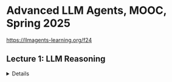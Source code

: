 # Advanced LLM Agents, MOOC, Spring 2025

https://llmagents-learning.org/f24

## Lecture 1: LLM Reasoning

<details>

### **Executive Summary**

This document explores the reasoning capabilities of Large Language Models (LLMs), moving beyond their basic functionality as text predictors. The core argument is that the ability to generate intermediate reasoning steps, mimicking human thought processes, is crucial for achieving effective problem-solving in LLMs. The document outlines various techniques to elicit this reasoning, such as Chain-of-Thought prompting and Self-Consistency, while also acknowledging limitations like sensitivity to irrelevant information and issues with self-correction.

---

### **Key Themes and Ideas**

#### **The Need for Reasoning in AI**
- The author questions whether current machine learning (ML), which often requires vast amounts of data, truly reflects artificial intelligence. They propose that a key missing element is reasoning, stating: *"Humans can learn from just a few examples because humans can reason."*
- A simple “last letter concatenation” task is used to highlight the deficiency of standard ML approaches and how LLMs can overcome this.
- The document points out a core concept: *"AI should be able to learn from just a few examples, like what humans usually do."*

#### **LLMs as Language Mimics and the Power of Intermediate Steps**
- LLMs are described as *"transformer"* models trained to predict the next word based on vast amounts of text, comparing their training to *"training parrots to mimic human languages."* This highlights their capacity for language manipulation.
- The paper emphasizes that LLMs can generate reasoning if prompted or trained correctly. The key concept is to *"derive the final answer through intermediate steps."*
- This point is illustrated with the *"last-letter-concatenation"* task by prompting the model to show its working, and with more complex math-based questions.

#### **Techniques for Eliciting Reasoning**
- **Chain-of-Thought (CoT) Prompting:**
  - *"Regardless of training, fine-tuning, or prompting, when provided with examples that include intermediate steps, LLMs will respond with intermediate steps."*
  - Demonstrates that prompting with step-by-step reasoning significantly improves accuracy.

- **Least-to-Most Prompting:**
  - Breaks down complex problems into smaller, more manageable sub-problems, allowing for easier generalization.
  - Example: *"Let's break down this problem: 1. How many apples does Anna have? 2. How many apples do Elsa and Anna have together?”*

- **Analogical Reasoning:**
  - LLMs can be prompted to recall related problems before attempting the current task.
  - *"A mathematician is a person who can find analogies between theorems; a better mathematician is one who can see analogies between proofs and the best mathematician can notice analogies between theories."* — Stefan Banach

- **Chain-of-Thought Decoding (Without Explicit Prompting):**
  - A less greedy decoding strategy allows LLMs to reveal step-by-step reasoning even without direct prompts.

- **Self-Consistency:**
  - Improves step-by-step reasoning by sampling multiple responses and selecting the most frequent answer.
  - *"More consistent, more likely to be correct."*

- **Universal Self-Consistency (USC):**
  - LLMs self-select the most consistent response, but *"the most consistent response"* is not always the most frequent.

#### **Theoretical Basis**
- *"There is nothing more practical than a good theory.”* — Kurt Lewin
- Argues that constant-depth transformers can solve inherently serial problems by generating sufficiently long intermediate steps.

---

### **Limitations of LLM Reasoning**

#### **Distraction by Irrelevant Context**
- LLMs can be easily distracted by irrelevant information in prompts, similar to humans.
- A significant performance drop is observed when irrelevant information is added to problems from the GSM8k dataset.

#### **Lack of Self-Correction**
- While LLMs can be prompted to review their responses, self-correction sometimes worsens the answer.
- Indicates that self-correction is not robust without access to an "oracle" answer.

#### **Importance of Premise Order**
- The order of information presented in a problem affects LLM reasoning capabilities.
- Random ordering results in a performance drop, showing that *"Premise Order Matters in Reasoning."*

---

### **Future Directions and Open Questions**
- The author calls for a model that can autonomously learn reasoning techniques and overcome identified limitations.
- Emphasizes the need to better understand these challenges before attempting to fix them.
- *"If I were given one hour to save the planet, I would spend 59 minutes defining the problem and one minute resolving it."* — Albert Einstein

---

### **Key Quotes**
- *"Humans can learn from just a few examples because humans can reason."*
- *"Make things as simple as possible but no simpler."* — Albert Einstein
- *"Derive the final answer through a series of small steps."*
- *"Regardless of training, fine-tuning, or prompting, when provided with examples that include intermediate steps, LLMs will respond with intermediate steps."*
- *"The truth always turns out to be simpler than you thought.”* — Richard P. Feynman
- *"The best way to predict the future is to invent it."* — Alan Kay

---

### **Conclusion**

This document highlights the critical role of reasoning in the development of advanced AI. It demonstrates that LLMs can be coaxed into reasoning using various techniques but acknowledges current limitations in areas such as self-correction and handling irrelevant information. Future LLM research must address these limitations to unlock their full potential for solving complex problems.


Ref:
- https://www.youtube.com/live/QL-FS_Zcmyo
- https://llmagents-learning.org/slides/llm-reasoning.pdf

</details>



